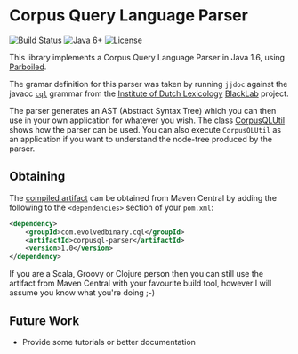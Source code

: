 Corpus Query Language Parser
============================
[![Build Status](https://travis-ci.org/exquery/corpusql-parser.png?branch=master)](https://travis-ci.org/exquery/corpusql-parser) [![Java 6+](https://img.shields.io/badge/java-8+-blue.svg)](http://java.oracle.com) [![License](https://img.shields.io/badge/license-GPL%202-blue.svg)](https://www.gnu.org/licenses/gpl-2.0.html)

This library implements a Corpus Query Language Parser in Java 1.6, using [Parboiled](https://github.com/sirthias/parboiled).

The gramar definition for this parser was taken by running `jjdoc` against the javacc [`cql`](https://raw.githubusercontent.com/INL/BlackLab/master/core/src/main/javacc/nl/inl/blacklab/queryParser/corpusql/cql.jj) grammar from the [Institute of Dutch Lexicology](http://www.inl.nl/) [BlackLab](https://github.com/INL/BlackLab) project. 

The parser generates an AST (Abstract Syntax Tree) which you can then use in your own application for whatever you wish. The class [CorpusQLUtil](https://github.com/exquery/corpusql-parser/blob/master/src/main/java/com/evolvedbinary/corpusql/parser/CorpusQLUtil.java) shows how the parser can be used. You can also execute `CorpusQLUtil` as an application if you want to understand the node-tree produced by the parser.


Obtaining
---------
The [compiled artifact](http://search.maven.org/#search%7Cga%7C1%7Cg%3A%22com.evolvedbinary.cql%22%20AND%20a%3A%22corpusql-parser%22) can be obtained from Maven Central by adding the following to the `<dependencies>` section of your `pom.xml`:
```xml
<dependency>
    <groupId>com.evolvedbinary.cql</groupId>
    <artifactId>corpusql-parser</artifactId>
    <version>1.0</version>
</dependency>
```

If you are a Scala, Groovy or Clojure person then you can still use the artifact from Maven Central with your favourite build tool, however I will assume you know what you're doing ;-)


Future Work
-----------
* Provide some tutorials or better documentation
